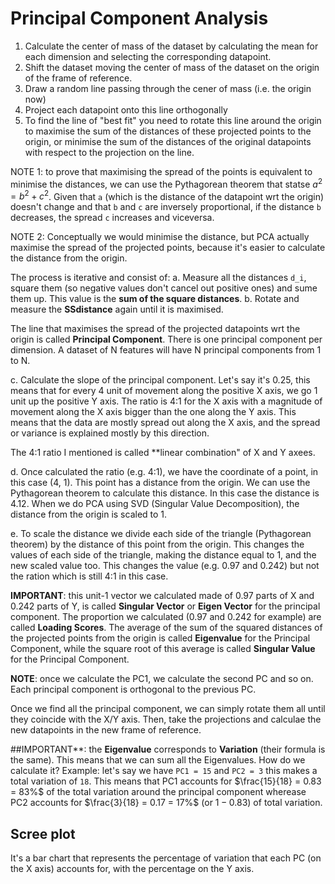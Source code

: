 # Principal Component Analysis

1. Calculate the center of mass of the dataset by calculating the mean for each dimension and selecting the corresponding datapoint.
2. Shift the dataset moving the center of mass of the dataset on the origin of the frame of reference.
3. Draw a random line passing through the cener of mass (i.e. the origin now)
4. Project each datapoint onto this line orthogonally
5. To find the line of "best fit" you need to rotate this line around the origin to maximise the sum of the distances of these projected points to the origin, or minimise the sum of the distances of the original datapoints with respect to the projection on the line.

NOTE 1: to prove that maximising the spread of the points is equivalent to minimise the distances, we can use the Pythagorean theorem that statse $a^2 = b^2 + c^2$. Given that `a` (which is the distance of the datapoint wrt the origin) doesn't change and that `b` and `c` are inversely proportional, if the distance `b` decreases, the spread `c` increases and viceversa.

NOTE 2: Conceptually we would minimise the distance, but PCA actually maximise the spread of the projected points, because it's easier to calculate the distance from the origin.

The process is iterative and consist of:
a. Measure all the distances `d_i`, square them (so negative values don't cancel out positive ones) and sume them up. This value is the **sum of the square distances**.
b. Rotate and measure the **SSdistance** again until it is maximised.

The line that maximises the spread of the projected datapoints wrt the origin is called **Principal Component**. There is one principal component per dimension. A dataset of N features will have N principal components from 1 to N.

c. Calculate the slope of the principal component. Let's say it's 0.25, this means that for every 4 unit of movement along the positive X axis, we go 1 unit up the positive Y axis. The ratio is 4:1 for the X axis with a magnitude of movement along the X axis bigger than the one along the Y axis. This means that the data are mostly spread out along the X axis, and the spread or variance is explained mostly by this direction.

The 4:1 ratio I mentioned is called **linear combination" of X and Y axees.

d. Once calculated the ratio (e.g. 4:1), we have the coordinate of a point, in this case (4, 1). This point has a distance from the origin. We can use the Pythagorean theorem to calculate this distance. In this case the distance is 4.12. When we do PCA using SVD (Singular Value Decomposition), the distance from the origin is scaled to 1.

e. To scale the distance we divide each side of the triangle (Pythagorean theorem) by the distance of this point from the origin. This changes the values of each side of the triangle, making the distance equal to 1, and the new scaled value too. This changes the value (e.g. 0.97 and 0.242) but not the ration which is still 4:1 in this case.

**IMPORTANT**: this unit-1 vector we calculated made of 0.97 parts of X and 0.242 parts of Y, is called **Singular Vector** or **Eigen Vector** for the principal component. The proportion we calculated (0.97 and 0.242 for example) are called **Loading Scores**. The average of the sum of the squared distances of the projected points from the origin is called **Eigenvalue** for the Principal Component, while the square root of this average is called **Singular Value** for the Principal Component.

**NOTE**: once we calculate the PC1, we calculate the second PC and so on. Each principal component is orthogonal to the previous PC.

Once we find all the principal component, we can simply rotate them all until they coincide with the X/Y axis. Then, take the projections and calculae the new datapoints in the new frame of reference.

##IMPORTANT**: the **Eigenvalue** corresponds to **Variation** (their formula is the same). This means that we can sum all the Eigenvalues. How do we calculate it? Example: let's say we have `PC1 = 15` and `PC2 = 3` this makes a total variation of `18`. This means that PC1 accounts for $\frac{15}{18} = 0.83 = 83%$ of the total variation around the principal component wherease PC2 accounts for $\frac{3}{18} = 0.17 = 17%$ (or $1 - 0.83$) of total variation.

## Scree plot

It's a bar chart that represents the percentage of variation that each PC (on the X axis) accounts for, with the percentage on the Y axis.
